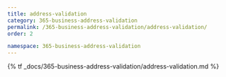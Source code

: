 ```yaml
---
title: address-validation
category: 365-business-address-validation
permalink: /365-business-address-validation/address-validation/
order: 2

namespace: 365-business-address-validation
---
```


{% tf _docs/365-business-address-validation/address-validation.md %}